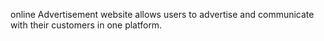 online Advertisement website allows users to advertise and communicate with their customers in one platform.
